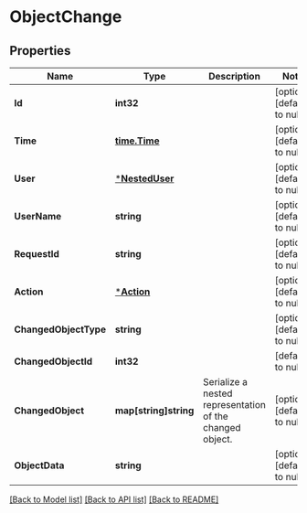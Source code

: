 # ObjectChange

## Properties
Name | Type | Description | Notes
------------ | ------------- | ------------- | -------------
**Id** | **int32** |  | [optional] [default to null]
**Time** | [**time.Time**](time.Time.md) |  | [optional] [default to null]
**User** | [***NestedUser**](NestedUser.md) |  | [optional] [default to null]
**UserName** | **string** |  | [optional] [default to null]
**RequestId** | **string** |  | [optional] [default to null]
**Action** | [***Action**](Action.md) |  | [optional] [default to null]
**ChangedObjectType** | **string** |  | [optional] [default to null]
**ChangedObjectId** | **int32** |  | [default to null]
**ChangedObject** | **map[string]string** |  Serialize a nested representation of the changed object.  | [optional] [default to null]
**ObjectData** | **string** |  | [optional] [default to null]

[[Back to Model list]](../README.md#documentation-for-models) [[Back to API list]](../README.md#documentation-for-api-endpoints) [[Back to README]](../README.md)


